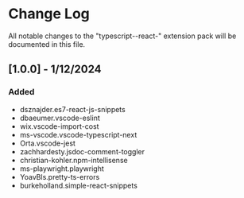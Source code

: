 # Change Log
All notable changes to the "typescript--react-" extension pack will be documented in this file.

## [1.0.0] - 1/12/2024
### Added
- dsznajder.es7-react-js-snippets
- dbaeumer.vscode-eslint
- wix.vscode-import-cost
- ms-vscode.vscode-typescript-next
- Orta.vscode-jest
- zachhardesty.jsdoc-comment-toggler
- christian-kohler.npm-intellisense
- ms-playwright.playwright
- YoavBls.pretty-ts-errors
- burkeholland.simple-react-snippets
